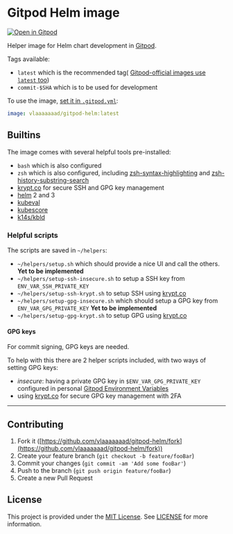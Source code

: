 # Gitpod Helm image

[![Open in Gitpod](https://gitpod.io/button/open-in-gitpod.svg)](https://gitpod.io#https://github.com/Vlaaaaaaad/gitpod-helm)

Helper image for Helm chart development in [Gitpod](https://gitpod.io).

Tags available:
- `latest` which is the recommended tag( [Gitpod-official images use `latest` too](https://hub.docker.com/r/gitpod/workspace-full/tags))
- `commit-$SHA` which is to be used for development

To use the image, [set it in `.gitpod.yml`](https://www.gitpod.io/docs/42_config_docker/):
```yaml
image: vlaaaaaaad/gitpod-helm:latest
```

## Builtins

The image comes with several helpful tools pre-installed:
- `bash` which is also configured
- `zsh` which is also configured, including [zsh-syntax-highlighting](https://github.com/zsh-users/zsh-syntax-highlighting) and [zsh-history-substring-search](https://github.com/zsh-users/zsh-history-substring-search)
- [krypt.co](https://krypt.co) for secure SSH and GPG key management
- [helm](https://helm.sh/) 2 and 3
- [kubeval](https://github.com/instrumenta/kubeval)
- [kubescore](https://github.com/zegl/kube-score)
- [k14s/kbld](https://github.com/k14s/kbld)

### Helpful scripts

The scripts are saved in `~/helpers`:

- `~/helpers/setup.sh` which should provide a nice UI and call the others. **Yet to be implemented**
- `~/helpers/setup-ssh-insecure.sh` to setup a SSH key from `ENV_VAR_SSH_PRIVATE_KEY`
- `~/helpers/setup-ssh-krypt.sh` to setup SSH using [krypt.co](https://krypt.co)
- `~/helpers/setup-gpg-insecure.sh` which should setup a GPG key from `ENV_VAR_GPG_PRIVATE_KEY`  **Yet to be implemented**
- `~/helpers/setup-gpg-krypt.sh` to setup GPG using [krypt.co](https://krypt.co)

#### GPG keys

For commit signing, GPG keys are needed.

To help with this there are 2 helper scripts included, with two ways of setting GPG keys:
- *insecure*: having a private GPG key in `$ENV_VAR_GPG_PRIVATE_KEY` configured in personal [Gitpod Environment Variables](https://www.gitpod.io/docs/47_environment_variables/)
- using [krypt.co](https://krypt.co) for secure GPG key management with 2FA

---

## Contributing

1. Fork it ([https://github.com/vlaaaaaaad/gitpod-helm/fork](https://github.com/vlaaaaaaad/gitpod-helm/fork))
2. Create your feature branch (`git checkout -b feature/fooBar`)
3. Commit your changes (`git commit -am 'Add some fooBar'`)
4. Push to the branch (`git push origin feature/fooBar`)
5. Create a new Pull Request

## License

This project is provided under the [MIT License](https://github.com/vlaaaaaaad/gitpod-helm/blob/master/LICENSE.md). See [LICENSE](https://github.com/vlaaaaaaad/gitpod-helm/blob/master/LICENSE.md) for more information.
